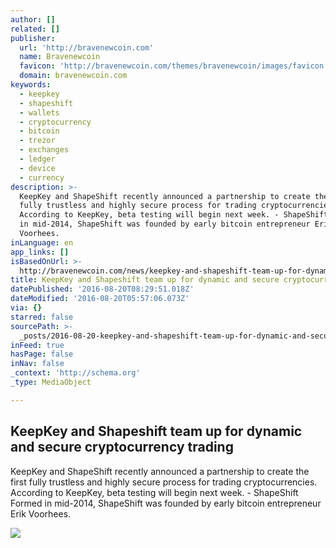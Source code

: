 ```yaml
---
author: []
related: []
publisher:
  url: 'http://bravenewcoin.com'
  name: Bravenewcoin
  favicon: 'http://bravenewcoin.com/themes/bravenewcoin/images/favicon.ico'
  domain: bravenewcoin.com
keywords:
  - keepkey
  - shapeshift
  - wallets
  - cryptocurrency
  - bitcoin
  - trezor
  - exchanges
  - ledger
  - device
  - currency
description: >-
  KeepKey and ShapeShift recently announced a partnership to create the first
  fully trustless and highly secure process for trading cryptocurrencies.
  According to KeepKey, beta testing will begin next week. - ShapeShift Formed
  in mid-2014, ShapeShift was founded by early bitcoin entrepreneur Erik
  Voorhees.
inLanguage: en
app_links: []
isBasedOnUrl: >-
  http://bravenewcoin.com/news/keepkey-and-shapeshift-team-up-for-dynamic-and-secure-cryptocurrency-trading/
title: KeepKey and Shapeshift team up for dynamic and secure cryptocurrency trading
datePublished: '2016-08-20T08:29:51.018Z'
dateModified: '2016-08-20T05:57:06.073Z'
via: {}
starred: false
sourcePath: >-
  _posts/2016-08-20-keepkey-and-shapeshift-team-up-for-dynamic-and-secure-crypto.md
inFeed: true
hasPage: false
inNav: false
_context: 'http://schema.org'
_type: MediaObject

---
```

<article style=""><h1>KeepKey and Shapeshift team up for dynamic and secure cryptocurrency trading</h1><p>KeepKey and ShapeShift recently announced a partnership to create the first fully trustless and highly secure process for trading cryptocurrencies. According to KeepKey, beta testing will begin next week. - ShapeShift Formed in mid-2014, ShapeShift was founded by early bitcoin entrepreneur Erik Voorhees.</p><img src="http://bravenewcoin.com/assets/Uploads/_resampled/CroppedImage400400-KeepKey-Integration-Cover.jpg" /></article>